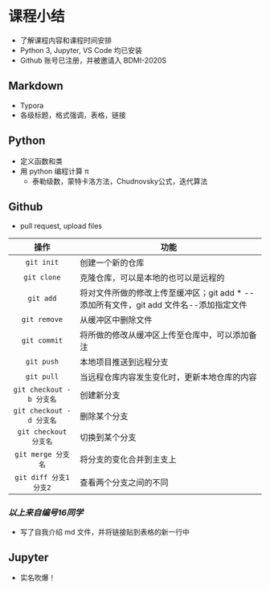 # 课程小结

- 了解课程内容和课程时间安排
- Python 3, Jupyter, VS Code 均已安装
- Github 账号已注册，并被邀请入 BDMI-2020S

## Markdown

- Typora
- 各级标题，格式强调，表格，链接

## Python

- 定义函数和类
- 用 python 编程计算 π
  - 泰勒级数，蒙特卡洛方法，Chudnovsky公式，迭代算法

## Github

- pull request, upload files

|  操作  |  功能  |
|  :------:  |  ------  |
| `git init` | 创建一个新的仓库 |
| `git clone` | 克隆仓库，可以是本地的也可以是远程的 |
| `git add` | 将对文件所做的修改上传至缓冲区；git add * --添加所有文件，git add 文件名--添加指定文件 |
| `git remove` | 从缓冲区中删除文件 |
| `git commit` | 将所做的修改从缓冲区上传至仓库中，可以添加备注 |
| `git push` | 本地项目推送到远程分支 |
| `git pull` | 当远程仓库内容发生变化时，更新本地仓库的内容 |
| `git checkout -b 分支名` | 创建新分支 |
| `git checkout -d 分支名` | 删除某个分支 |
| `git checkout 分支名` | 切换到某个分支 |
| `git merge 分支名` | 将分支的变化合并到主支上 |
| `git diff 分支1 分支2` | 查看两个分支之间的不同 |

### *以上来自编号16同学*

- 写了自我介绍 md 文件，并将链接贴到表格的新一行中

## Jupyter

- 实名吹爆！
